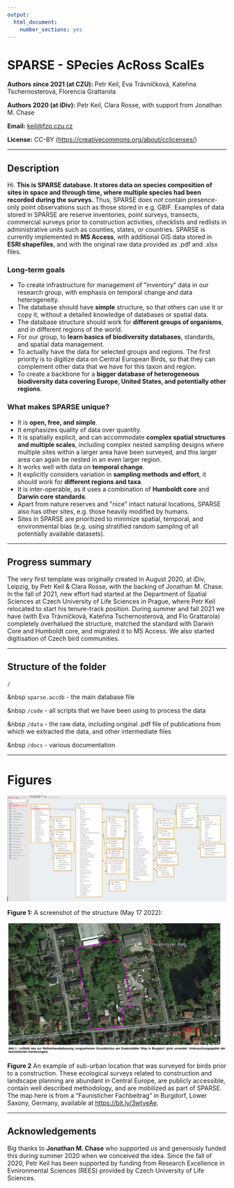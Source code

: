 ```yaml
---
output: 
  html_document: 
    number_sections: yes
---
```

# SPARSE - SPecies AcRoss ScalEs

**Authors since 2021 (at CZU):** Petr Keil, Eva Trávníčková, Kateřina Tschernosterová, Florencia Grattarola

**Authors 2020 (at iDiv):** Petr Keil, Clara Rosse, with support from Jonathan M. Chase

**Email:** keil@fzp.czu.cz

**License:** CC-BY (https://creativecommons.org/about/cclicenses/)

-------

## Description

Hi. **This is SPARSE database. It stores data on species composition of sites in space and through time, where multiple species had been recorded during the surveys.** Thus, SPARSE does *not* contain presence-only point observations such as those stored in e.g. GBIF. Examples of data stored in SPARSE are reserve inventories, point surveys, transects, commercial surveys prior to construction activities, checklists and redlists in administrative units such as counties, states, or countries. SPARSE is currently implemented in **MS Access**, with additional GIS data stored in **ESRI shapefiles**, and with the original raw data provided as .pdf and .xlsx files. 


### Long-term goals

- To create infrastructure for management of "inventory" data in our research group, with emphasis on temporal change and data heterogeneity.
- The database should have **simple** structure, so that others can use it or copy it, without a detailed knowledge of databases or spatial data.
- The database structure should work for **different groups of organisms**, and in different regions of the world.
- For our group, to **learn basics of biodiversity databases**, standards, and spatial data management.
- To actually have the data for selected groups and regions. The first priority is to digitize data on Central European Birds, so that they can complement other data that we have for this taxon and region.
- To create a backbone for a **bigger database of heterogeneous biodiversity data covering Europe, United States, and potentially other regions**.

### What makes SPARSE unique?

- It is **open, free, and simple**.
- It emphasizes quality of data over quantity.
- It is spatially explicit, and can accommodate **complex spatial structures and multiple scales**, including complex nested sampling designs where multiple sites within a larger area have been surveyed, and this larger area can again be nested in an even larger region. 
- It works well with data on **temporal change**.
- It explicitly considers variation in **sampling methods and effort**, it should work for **different regions and taxa**.
- It is inter-operable, as it uses a combination of **Humboldt core** and **Darwin core standards**.
- Apart from nature reserves and "nice" intact natural locations, SPARSE also has other sites, e.g. those heavily modified by humans.
- Sites in SPARSE are prioritized to minimize spatial, temporal, and environmental bias (e.g. using stratified random sampling of all potentially available datasets).

------------

## Progress summary

The very first template was originally created in August 2020, at iDiv, Leipzig, by Petr Keil & Clara Rosse, with the backing of Jonathan M. Chase. In the fall of 2021, new effort had started at the Department of Spatial Sciences at Czech University of Life Sciences in Prague, where Petr Keil relocated to start his tenure-track position. During summer and fall 2021 we have (with Eva Trávníčková, Kateřina Tschernosterová, and Flo Grattarola) completely overhalued the structure, matched the standard with Darwin Core and Humboldt core, and migrated it to MS Access. We also started digitisation of Czech bird communities.

--------

## Structure of the folder

`/`

&nbsp `sparse.accdb` - the main database file

&nbsp `/code` - all scripts that we have been using to process the data 

&nbsp `/data` - the raw data, including original .pdf file of publications from which we extracted the data, and other intermediate files

&nbsp `/docs` - various documentation

-------

# Figures

![](screenshot.jpg) 

**Figure 1:** A screenshot of the structure (May 17 2022):

![](example_site.png) 

**Figure 2**  An example of sub-urban location that was surveyed for birds prior to a construction. These ecological surveys related to construction and landscape planning are abundant in Central Europe, are publicly accessible, contain well described methodology, and are mobilized as part of SPARSE. The map here is from a “Faunisticher Fachbeitrag” in Burgdorf, Lower Saxony, Germany, available at https://bit.ly/3wtyeAe. 


-------


## Acknowledgements

Big thanks to **Jonathan M. Chase** who supported us and generously funded this during summer 2020 when we conceived the idea. Since the fall of 2020, Petr Keil has been supported by funding from Research Excellence in Evnironmental Sciences (REES) provided by Czech University of Life Sciences.




